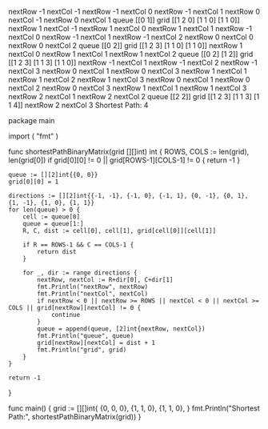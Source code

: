 nextRow -1
nextCol -1
nextRow -1
nextCol 0
nextRow -1
nextCol 1
nextRow 0
nextCol -1
nextRow 0
nextCol 1
queue [[0 1]]
grid [[1 2 0] [1 1 0] [1 1 0]]
nextRow 1
nextCol -1
nextRow 1
nextCol 0
nextRow 1
nextCol 1
nextRow -1
nextCol 0
nextRow -1
nextCol 1
nextRow -1
nextCol 2
nextRow 0
nextCol 0
nextRow 0
nextCol 2
queue [[0 2]]
grid [[1 2 3] [1 1 0] [1 1 0]]
nextRow 1
nextCol 0
nextRow 1
nextCol 1
nextRow 1
nextCol 2
queue [[0 2] [1 2]]
grid [[1 2 3] [1 1 3] [1 1 0]]
nextRow -1
nextCol 1
nextRow -1
nextCol 2
nextRow -1
nextCol 3
nextRow 0
nextCol 1
nextRow 0
nextCol 3
nextRow 1
nextCol 1
nextRow 1
nextCol 2
nextRow 1
nextCol 3
nextRow 0
nextCol 1
nextRow 0
nextCol 2
nextRow 0
nextCol 3
nextRow 1
nextCol 1
nextRow 1
nextCol 3
nextRow 2
nextCol 1
nextRow 2
nextCol 2
queue [[2 2]]
grid [[1 2 3] [1 1 3] [1 1 4]]
nextRow 2
nextCol 3
Shortest Path: 4


package main

import (
	"fmt"
)

func shortestPathBinaryMatrix(grid [][]int) int {
	ROWS, COLS := len(grid), len(grid[0])
	if grid[0][0] != 0 || grid[ROWS-1][COLS-1] != 0 {
		return -1
	}

	queue := [][2]int{{0, 0}}
	grid[0][0] = 1

	directions := [][2]int{{-1, -1}, {-1, 0}, {-1, 1}, {0, -1}, {0, 1}, {1, -1}, {1, 0}, {1, 1}}
	for len(queue) > 0 {
		cell := queue[0]
		queue = queue[1:]
		R, C, dist := cell[0], cell[1], grid[cell[0]][cell[1]]

		if R == ROWS-1 && C == COLS-1 {
			return dist
		}

		for _, dir := range directions {
			nextRow, nextCol := R+dir[0], C+dir[1]
			fmt.Println("nextRow", nextRow)
			fmt.Println("nextCol", nextCol)
			if nextRow < 0 || nextRow >= ROWS || nextCol < 0 || nextCol >= COLS || grid[nextRow][nextCol] != 0 {
				continue
			}
			queue = append(queue, [2]int{nextRow, nextCol})
			fmt.Println("queue", queue)
			grid[nextRow][nextCol] = dist + 1
			fmt.Println("grid", grid)
		}
	}

	return -1
}

func main() {
	grid := [][]int{
		{0, 0, 0},
		{1, 1, 0},
		{1, 1, 0},
	}
	fmt.Println("Shortest Path:", shortestPathBinaryMatrix(grid))
}
